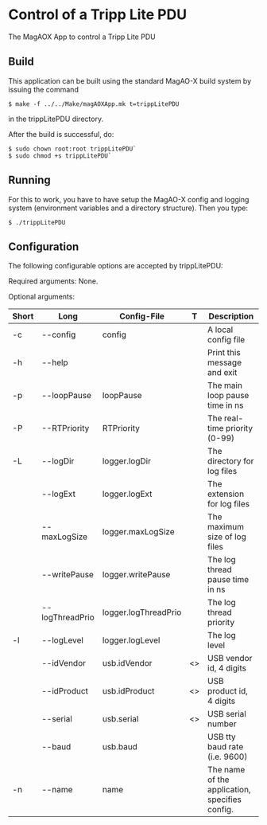 
# Control of a Tripp Lite PDU

The MagAOX App to control a Tripp Lite PDU

## Build

This application can be built using the standard MagAO-X build system by issuing the command
```
$ make -f ../../Make/magAOXApp.mk t=trippLitePDU
```
in the trippLitePDU directory.

After the build is successful, do:

```
$ sudo chown root:root trippLitePDU`
$ sudo chmod +s trippLitePDU`
```

## Running

For this to work, you have to have setup the MagAO-X config and logging system (environment variables and a directory structure).  Then you type:

`$ ./trippLitePDU`
 
## Configuration

The following configurable options are accepted by trippLitePDU:

  Required arguments:
   None.
  
  Optional arguments:

   |Short | Long         |  Config-File         |     T               | Description  |
   | ---  | ---          | ---                  |   ---               | ---          |
   | -c | --config       |      config          |    <string>         | A local config file    |
   | -h | --help         |                      |     <none>          | Print this message and exit    |
   | -p | --loopPause    | loopPause            |     <unsigned long> | The main loop pause time in ns |
   | -P | --RTPriority   | RTPriority           |     <unsigned>      | The real-time priority (0-99)  |
   | -L | --logDir       | logger.logDir        |     <string>        | The directory for log files    |
   |    | --logExt       | logger.logExt        |     <string>        | The extension for log files    |
   |    | --maxLogSize   | logger.maxLogSize    |     <string>        | The maximum size of log files  |
   |    | --writePause   | logger.writePause    |     <unsigned long> | The log thread pause time in ns |
   |    |--logThreadPrio | logger.logThreadPrio |     <int>           | The log thread priority        |
   | -l | --logLevel     | logger.logLevel      |     <string>        | The log level                  |
   |    | --idVendor     | usb.idVendor         |     <<string>>      | USB vendor id, 4 digits        |
   |    | --idProduct    | usb.idProduct        |     <<string>>      | USB product id, 4 digits       |
   |    | --serial       | usb.serial           |     <<string>>      | USB serial number        |
   |    | --baud         | usb.baud             |     <real>          | USB tty baud rate (i.e. 9600) | 
   | -n | --name         | name                 |     <string>        | The name of the application, specifies config. | 
   
   
